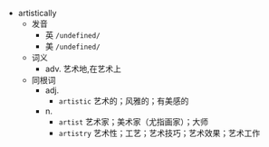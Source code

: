 - artistically
  - 发音
    - 英 `/undefined/`
    - 美 `/undefined/`
  - 词义
    - adv. 艺术地,在艺术上
  - 同根词
    - adj.
      - `artistic` 艺术的；风雅的；有美感的
    - n.
      - `artist` 艺术家；美术家（尤指画家）；大师
      - `artistry` 艺术性；工艺；艺术技巧；艺术效果；艺术工作
